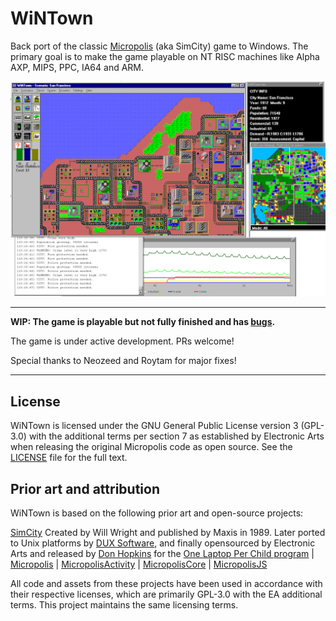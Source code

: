 # WiNTown

Back port of the classic [Micropolis](https://github.com/SimHacker/micropolis) (aka SimCity) game to Windows. The primary goal is to make the game playable on NT RISC machines like Alpha AXP, MIPS, PPC, IA64 and ARM.

![WiNTown](wintown.png)

--------------

**WIP: The game is playable but not fully finished and has [bugs](TODO.md).**

The game is under active development. PRs welcome!

Special thanks to Neozeed and Roytam for major fixes!

--------------

## License

WiNTown is licensed under the GNU General Public License version 3 (GPL-3.0) with the additional terms per section 7 as established by Electronic Arts when releasing the original Micropolis code as open source. See the [LICENSE](LICENSE) file for the full text.

## Prior art and attribution

WiNTown is based on the following prior art and open-source projects:

[SimCity](https://en.wikipedia.org/wiki/SimCity_(1989_video_game)) Created by Will Wright and published by Maxis in 1989. Later ported to Unix platforms by [DUX Software](https://web.archive.org/web/19970714233606/http://www.dux.com/simctyux.html), and finally opensourced by Electronic Arts and released by [Don Hopkins](https://www.donhopkins.com/home/micropolis/) for the [One Laptop Per Child program](https://wiki.laptop.org/go/Micropolis) | [Micropolis](https://github.com/SimHacker/micropolis) | [MicropolisActivity](https://github.com/SimHacker/micropolis/tree/master/micropolis-activity) | [MicropolisCore](https://github.com/SimHacker/MicropolisCore) | [MicropolisJS](https://github.com/graememcc/micropolisJS)

All code and assets from these projects have been used in accordance with their respective licenses, which are primarily GPL-3.0 with the EA additional terms. This project maintains the same licensing terms.

